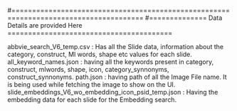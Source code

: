 #======================================================================================
#============== Data Details are provided Here ========================================


abbvie_search_V6_temp.csv : Has all the Slide data, information about the category, construct, Ml words, shape etc values for each slide.
all_keyword_names.json :  having all the keywords present in category, construct, mlwords, shape, icon, category_synnonyms, construct_synnonyms.
path.json : having path of all the Image File name. It is being used while fetching the image to show on the UI.
slide_embeddings_V6_wo_embedding_icon_psid_temp.json : Having the embedding data for each slide for the Embedding search. 
